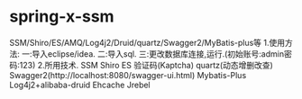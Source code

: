 # spring-x-ssm
SSM/Shiro/ES/AMQ/Log4j2/Druid/quartz/Swagger2/MyBatis-plus等
1.使用方法:
一:导入eclipse/idea.
二:导入sql.
三:更改数据库连接,运行.(初始账号:admin密码:123)
2.所用技术.
SSM
Shiro
ES
验证码(Kaptcha)
quartz(动态增删改查)
Swagger2(http://localhost:8080/swagger-ui.html)
Mybatis-Plus
Log4j2+alibaba-druid
Ehcache
Jrebel

          
